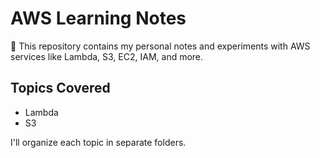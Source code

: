 # AWS Learning Notes

📘 This repository contains my personal notes and experiments with AWS services like Lambda, S3, EC2, IAM, and more.

## Topics Covered
- Lambda
- S3

I'll organize each topic in separate folders.

